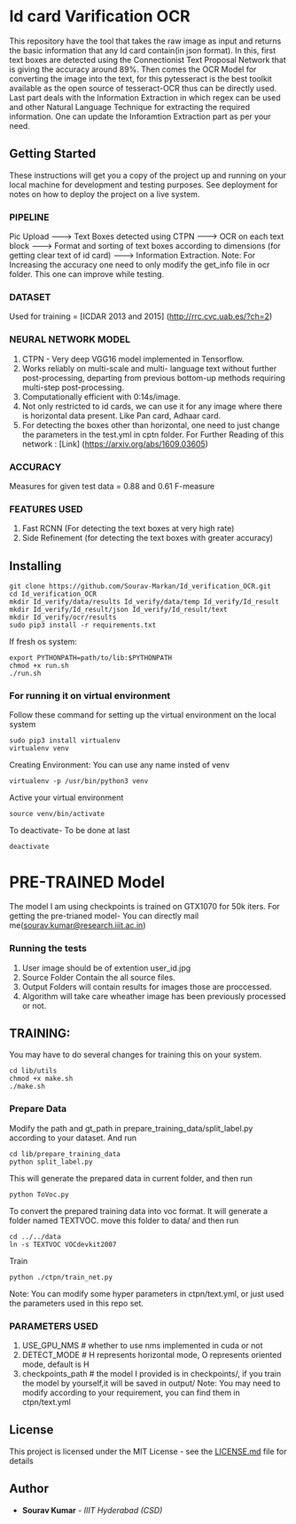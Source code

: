 # Id card Varification OCR

This repository have the tool that takes the raw image as input and returns the basic information that any Id card contain(in json format). In this, first text boxes are detected using the Connectionist Text Proposal Network that is giving the accuracy around 89%. Then comes the OCR Model for converting the image into the text, for this pytesseract is the best toolkit available as the open source of tesseract-OCR thus can be directly used. Last part deals with the Information Extraction in which regex can be used and other Natural Language Technique for extracting the required information. One can update the Inforamtion Extraction part as per your need.

## Getting Started

These instructions will get you a copy of the project up and running on your local machine for development and testing purposes. See deployment for notes on how to deploy the project on a live system.

### PIPELINE

Pic Upload --->  Text Boxes detected using CTPN ---> OCR on each text block ---> Format and sorting of text boxes according to dimensions (for getting clear text of id card) ---> Information Extraction.
Note: For Increasing the accuracy one need to only modify the get_info file in ocr folder. This one can improve while testing.

### DATASET

Used for training = [ICDAR 2013 and 2015] (http://rrc.cvc.uab.es/?ch=2)  

### NEURAL NETWORK MODEL

1. CTPN - Very deep VGG16 model implemented in Tensorflow.
2. Works reliably on multi-scale and multi- language text without further post-processing, departing from previous bottom-up methods requiring multi-step post-processing.
3. Computationally efficient with 0:14s/image.
4. Not only restricted to id cards, we can use it for any image where there is horizontal data present. Like Pan card, Adhaar card.
5. For detecting the boxes other than horizontal, one need to just change the parameters in the test.yml in cptn folder.
For Further Reading of this network : [Link] (https://arxiv.org/abs/1609.03605)

### ACCURACY

Measures for given test data = 0.88 and 0.61 F-measure

### FEATURES USED

1. Fast RCNN (For detecting the text boxes at very high rate)
2. Side Refinement (for detecting the text boxes with greater accuracy)

## Installing

```
git clone https://github.com/Sourav-Markan/Id_verification_OCR.git
cd Id_verification_OCR
mkdir Id_verify/data/results Id_verify/data/temp Id_verify/Id_result 
mkdir Id_verify/Id_result/json Id_verify/Id_result/text 
mkdir Id_verify/ocr/results
sudo pip3 install -r requirements.txt
```
If fresh os system: 
```
export PYTHONPATH=path/to/lib:$PYTHONPATH
chmod +x run.sh
./run.sh
```

### For running it on virtual environment

Follow these command for setting up the virtual environment on the local system 
```
sudo pip3 install virtualenv
virtualenv venv 
```
Creating Environment: You can use any name insted of venv
```
virtualenv -p /usr/bin/python3 venv
```
Active your virtual environment
```
source venv/bin/activate
```
To deactivate- To be done at last
```
deactivate  
```
# PRE-TRAINED Model

The model I am using checkpoints is trained on GTX1070 for 50k iters.
For getting the pre-trianed model- You can directly mail me(sourav.kumar@research.iiit.ac.in)

### Running the tests

1. User image should be of extention user_id.jpg
2. Source Folder Contain the all source files.
3. Output Folders will contain results for images those are proccessed.
4. Algorithm will take care wheather image has been previously processed or not.


## TRAINING:

You may have to do several changes for training this on your system. 
```
cd lib/utils
chmod +x make.sh
./make.sh
```

### Prepare Data
Modify the path and gt_path in prepare_training_data/split_label.py according to your dataset. And run
```
cd lib/prepare_training_data
python split_label.py
```
This will generate the prepared data in current folder, and then run
```
python ToVoc.py
```
To convert the prepared training data into voc format. It will generate a folder named TEXTVOC. move this folder to 
data/ and then run
```
cd ../../data
ln -s TEXTVOC VOCdevkit2007
```
Train
```
python ./ctpn/train_net.py
```
Note: You can modify some hyper parameters in ctpn/text.yml, or just used the parameters used in this repo set.

### PARAMETERS USED

1. USE_GPU_NMS # whether to use nms implemented in cuda or not
2. DETECT_MODE # H represents horizontal mode, O represents oriented mode, default is H
3. checkpoints_path # the model I provided is in checkpoints/, if you train the model by yourself,it will be saved in output/
Note: You may need to modify according to your requirement, you can find them in ctpn/text.yml

## License

This project is licensed under the MIT License - see the [LICENSE.md](LICENSE.md) file for details

## Author

* **Sourav Kumar** - *IIIT Hyderabad (CSD)* 
